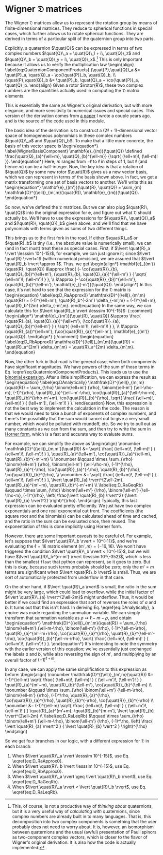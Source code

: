 ---
---

# Wigner $\mathfrak{D}$ matrices

The Wigner $\mathfrak{D}$ matrices allow us to represent the rotation
group by means of finite-dimensional matrices.  They reduce to
spherical functions in special cases, which further allows us to
rotate spherical functions.  They are derived in terms of a particular
split of the quaternion group into two parts.

Explicitly, a quaternion $\quat{Q}$ can be expressed in terms of two
complex numbers $\quat{Q}\_a = \quat{Q}\_1 + i\, \quat{Q}\_z$ and
$\quat{Q}\_b = \quat{Q}\_y + i\, \quat{Q}\_x$.[^1] This is only
important because it allows us to verify the multiplication law
\begin{align}
  \label{eq:QuaternionComponentProducts}
  (\quat{P}\,\quat{Q})\_a &= \quat{P}\_a\, \quat{Q}\_a - \co{\quat{P}}\_b\, \quat{Q}\_b, \\\\
  (\quat{P}\,\quat{Q})\_b &= \quat{P}\_b\, \quat{Q}\_a + \co{\quat{P}}\_a\, \quat{Q}\_b.
\end{align}
Given a rotor $\rotor{R}$, these two complex numbers are the
quantities actually used in computing the $\mathfrak{D}$ matrix
elements.

This is essentially the same as Wigner's original derivation, but with
more elegance, and more sensitivity to numerical issues and special
cases.  This version of the derivation comes from
[a paper](http://arxiv.org/abs/1302.2919) I wrote a couple years ago,
and is the source of the code used in this module.

The basic idea of the derivation is to construct a
$(2\ell+1)$-dimensional vector space of homogeneous polynomials in
these complex numbers $\quat{Q}\_a$ and $\quat{Q}\_b$.  To make that a
little more concrete, the basis of this vector space is
\begin{equation\*}
  \label{WignerBasisComponent}
  \mathbf{e}\_{(m)}(\quat{Q}) \defined
    \frac{\quat{Q}\_{a}^{\ell+m}\, \quat{Q}\_{b}^{\ell-m}}
    {\sqrt{ (\ell+m)!\, (\ell-m)! }}.
\end{equation\*}
Here, $m$ ranges from $-\ell$ to $\ell$ in steps of $1$, but $\ell$
(and hence $m$) can be a half-integer.  Now, the key idea is that a
rotation of $\quat{Q}$ by some new rotor $\quat{R}$ gives us a new
vector basis, which we can represent in terms of the basis shown
above.  In fact, we get a matrix transforming one set of basis vectors
to another.  We'll write this as
\begin{equation\*}
  \mathbf{e}\_{(m')}(\quat{R}\, \quat{Q})
  = \sum\_{m} \mathfrak{D}^{(\ell)}\_{m',m}(\quat{R})\, \mathbf{e}\_{(m)}(\quat{Q}).
\end{equation\*}

So now, we've defined the $\mathfrak{D}$ matrices.  But we can also
plug $\quat{R}\, \quat{Q}$ into the original expression for
$\mathbf{e}$, and figure out what $\mathfrak{D}$ should actually be.
We'll have to use the expressions for $(\quat{R}\, \quat{Q})_a$ and
$(\quat{R}\, \quat{Q})_b$ given above, and we'll find that we have
polynomials with terms given as sums of two different things.

This brings us to the first fork in the road.  If either $\quat{R}_a$
or $\quat{R}_b$ is tiny (i.e., the absolute value is numerically
small), we can (and in fact must) treat these as special cases.
First, if $\lvert \quat{R}_a \rvert \lesssim 10^{-15}$, for example,
we can just ignore it; since $\lvert \quat{R} \rvert=1$ (within
numerical precision), we are assured that $\lvert \quat{R}_b \rvert
\approx 1$.  Thus, we get
\begin{align\*}
  \mathbf{e}\_{(m')}(\quat{R}\, \quat{Q})
  &\approx \frac{ (- \co{\quat{R}}\_{b}\, \quat{Q}\_{b})^{\ell+m'}\,
    (\quat{R}\_{b}\, \quat{Q}\_{a})^{\ell-m'} } { \sqrt{
      (\ell+m')!\, (\ell-m')! } }, \\\\
  &\approx (- \co{\quat{R}}\_{b})^{\ell+m'}\,
  (\quat{R}\_{b})^{\ell-m'}\, \mathbf{e}\_{(-m')}(\quat{Q}).
\end{align\*}
In this case, it's not hard to see that the expression for the
$\mathfrak{D}$ matrix is
\begin{equation}
  \label{eq:D\_RaApprox0}
  \mathfrak{D}^{(\ell)}\_{m',m}(\quat{R})
  = (-1)^{\ell+m'}\, \quat{R}\_b^{-2m'} \delta\_{-m',m}
  = (-1)^{\ell+m}\, \quat{R}\_b^{2m} \delta\_{-m',m}.
\end{equation}
In the same way, we can calculate this for $\lvert \quat{R}_b \rvert
\lesssim 10^{-15}$:
{::comment}
\begin{align\*}
  \mathbf{e}\_{(m')}(\quat{R}\, \quat{Q})
  &\approx \frac{ (\quat{R}\_{a}\, \quat{Q}\_{a})^{\ell+m'}\,
    (\co{\quat{R}}\_{a}\, \quat{Q}\_{b})^{\ell-m'} } { \sqrt{
      (\ell+m')!\, (\ell-m')! } }, \\\\
  &\approx (\quat{R}\_{a})^{\ell+m'}\,
  (\co{\quat{R}}\_{a})^{\ell-m'}\, \mathbf{e}\_{(m')}(\quat{Q}).
\end{align\*}
{:/comment}
\begin{equation}
  \label{eq:D\_RbApprox0}
  \mathfrak{D}^{(\ell)}\_{m',m}(\quat{R})
  = \quat{R}\_a^{2m'} \delta\_{m',m}
  = \quat{R}\_a^{2m} \delta\_{m',m}.
\end{equation}

Now, the other fork in that road is the general case, when both
components have significant magnitudes.  We have powers of the sum of
those terms in Eq. \eqref{eq:QuaternionComponentProducts}.  This leads
us to use the
[binomial expansion](https://en.wikipedia.org/wiki/Binomial_theorem).
After a little simplification, we can express the result as
\begin{equation}
  \label{eq:DAnalytically}
  \mathfrak{D}^{(\ell)}\_{m',m}(\quat{R})
  = \sum\_{\rho} \binom{\ell+m'} {\rho}\, \binom{\ell-m'}
  {\ell-\rho-m}\, (-1)^{\rho}\, \quat{R}\_{a}^{\ell+m'-\rho}\,
  \co{\quat{R}}\_{a}^{\ell-\rho-m}\,
  \quat{R}\_{b}^{\rho-m'+m}\, \co{\quat{R}}\_{b}^{\rho}\,
  \sqrt{ \frac{ (\ell+m)!\, (\ell-m)! } { (\ell+m')!\,
      (\ell-m')! } }.
\end{equation}
Now, this expression is not the best way to implement the calculation
in the code.  The reason is that we would need to take a bunch of
exponents of complex numbers, and there's the possibility that the sum
would cancel out to give a very small number, which would be polluted
with roundoff, etc.  So we try to pull out as many constants as we can
from the sum, and then try to write the sum in
[Horner form](http://reference.wolfram.com/language/ref/HornerForm.html),
which is a fast and accurate way to evaluate sums.

For example, we can simplify the above as
\begin{align}
  \nonumber
  \mathfrak{D}^{(\ell)}\_{m,m'}(\quat{R})
  &=
  \sqrt{ \frac{ (\ell+m)!\, (\ell-m)! } { (\ell+m')!\, (\ell-m')! } }\,
  \quat{R}\_{a}^{\ell+m'}\,
  \co{\quat{R}}\_{a}^{\ell-m}\,
  \quat{R}\_{b}^{-m'+m} \\\\
  \nonumber
  &\qquad
  \times \sum\_{\rho}
  \binom{\ell+m'} {\rho}\, \binom{\ell-m'} {\ell-\rho-m}\,
  (-1)^{\rho}\,
  \quat{R}\_{a}^{-\rho}\,
  \co{\quat{R}}\_{a}^{-\rho}\,
  \quat{R}\_{b}^{\rho}\,
  \co{\quat{R}}\_{b}^{\rho}, \\\\
  \nonumber
  &=
  \sqrt{ \frac{ (\ell+m)!\, (\ell-m)! } { (\ell+m')!\, (\ell-m')! } }\,
  \lvert \quat{R}\_{a} \rvert^{2\ell-2m}\,
  \quat{R}\_{a}^{m'+m}\,
  \quat{R}\_{b}^{-m'+m} \\\\
  \label{eq:D\_RaGeqRb}
  &\qquad
  \times \sum\_{\rho}
  \binom{\ell+m'} {\rho}\, \binom{\ell-m'} {\ell-\rho-m}\,
  (-1)^{\rho}\, \left( \frac{\lvert \quat{R}\_{b} \rvert^2}
  {\lvert \quat{R}\_{a} \rvert^2} \right)^{\rho}.
\end{align}
Typically, this last expression can be evaluated pretty efficiently.
We just have two complex exponentials and one real exponential out
front.  The coefficients (the square root and the binomials) can be
calculated ahead of time and cached, and the ratio in the sum can be
evaluated once, then reused.  The exponentiation of this is done
implicitly using Horner form.

However, there are some important caveats to be careful of.  For
example, let's suppose that $\lvert \quat{R}\_b \rvert = 10^{-11}$,
and we're evaluating the $\ell=16$ matrix element $(m',m)=(-16,16)$.
We won't have triggered the condition $\lvert \quat{R}\_b \rvert <
10^{-15}$, but we will have $\lvert \quat{R}\_b^{m-m'} \rvert \lesssim
10^{-352}$, which is less than the smallest `float` that python can
represent, so it goes to zero.  But this is okay, because such terms
probably should be zero; only the $m'=m$ terms are significant when
$\lvert \quat{R}\_b \rvert$ is small.  Thus, we are sort of
automatically protected from underflow in that case.

On the other hand, if $\lvert \quat{R}\_a \rvert$ is small, the ratio
in the sum might be very large, which could lead to overflow, while
the initial factor of $\lvert \quat{R}\_{a} \rvert^{2\ell-2m}$ might
underflow.  Thus, it would be better if we could find an expression
that sort of reverses the roles of $a$ and $b$.  It turns out that
this isn't hard.  In deriving Eq. \eqref{eq:DAnalytically}, a choice
was made regarding the summation variable.  We can simply transform
that summation variable as $\rho \mapsto \ell-m-\rho$, and obtain
\begin{equation\*}
  \mathfrak{D}^{(\ell)}\_{m',m}(\quat{R})
  = \sum\_{\rho} \binom{\ell+m'} {\ell-m-\rho}\, \binom{\ell-m'}
  {\rho}\, (-1)^{\ell-m-\rho}\, \quat{R}\_{a}^{m'+m+\rho}\,
  \co{\quat{R}}\_{a}^{\rho}\,
  \quat{R}\_{b}^{\ell-m'-\rho}\, \co{\quat{R}}\_{b}^{\ell-m-\rho}\,
  \sqrt{ \frac{ (\ell+m)!\, (\ell-m)! } { (\ell+m')!\,
      (\ell-m')! } }.
\end{equation\*}
It's interesting to note the symmetry with the earlier version of this
equation; we've essentially just exchanged the labels $a$ and $b$,
while also reversing the sign of $m'$, and multiplying by an overall
factor of $(-1)^{\ell+m}$.

In any case, we can apply the same simplification to this expression
as before:
\begin{align}
  \nonumber
  \mathfrak{D}^{(\ell)}\_{m',m}(\quat{R})
  &=
  (-1)^{\ell-m}
  \sqrt{ \frac{ (\ell+m)!\, (\ell-m)! } { (\ell+m')!\, (\ell-m')! } }
  \quat{R}\_{a}^{m'+m}\,
  \quat{R}\_{b}^{\ell-m'}\,
  \co{\quat{R}}\_{b}^{\ell-m}
  \\\\
  \nonumber
  &\qquad
  \times \sum\_{\rho}
  \binom{\ell+m'} {\ell-m-\rho}\, \binom{\ell-m'} {\rho}\,
  (-1)^\rho\,
  \quat{R}\_{a}^{\rho}\,
  \co{\quat{R}}\_{a}^{\rho}\,
  \quat{R}\_{b}^{-\rho}\,
  \co{\quat{R}}\_{b}^{-\rho}
  \\\\
  \nonumber
  &=
  (-1)^{\ell-m}
  \sqrt{ \frac{ (\ell+m)!\, (\ell-m)! } { (\ell+m')!\, (\ell-m')! } }
  \quat{R}\_{a}^{m'+m}\,
  \quat{R}\_{b}^{m-m'}\,
  \lvert \quat{R}\_{b} \rvert^{2\ell-2m}
  \\\\
  \label{eq:D\_RaLeqRb}
  &\qquad
  \times \sum\_{\rho}
  \binom{\ell+m'} {\ell-m-\rho}\, \binom{\ell-m'} {\rho}\,
  (-1)^\rho\,
  \left( \frac{ \lvert \quat{R}\_{a} \rvert^2 }
  { \lvert \quat{R}\_{b} \vert^2 } \right)^{\rho}
\end{align}

So we get four branches in our logic, with a different expression for
$\mathfrak{D}$ in each branch:

  1. When $\lvert \quat{R}\_a \rvert \lesssim 10^{-15}$, use
     Eq. \eqref{eq:D\_RaApprox0}.
  2. When $\lvert \quat{R}\_b \rvert \lesssim 10^{-15}$, use
     Eq. \eqref{eq:D\_RbApprox0}.
  3. When $\lvert \quat{R}\_a \rvert \geq \lvert \quat{R}\_b \rvert$,
     use Eq. \eqref{eq:D\_RaGeqRb}.
  4. When $\lvert \quat{R}\_a \rvert < \lvert \quat{R}\_b \rvert$, use
     Eq. \eqref{eq:D\_RaLeqRb}.


[^1]: This, of course, is not a productive way of *thinking about*
      quaternions, but it is a very useful way of *calculating with*
      quaternions, since complex numbers are already built in to many
      languages.  That is, this decomposition into two complex
      components is something that the user probably does not need to
      worry about.  It is, however, an isomorphism between quaternions
      and the usual (awful) presentation of Pauli spinors as
      two-component complex vectors, which is closer to the flavor of
      Wigner's original derivation.  It is also how the code is
      actually implemented.

